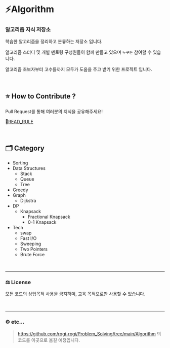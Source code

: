 # ⚡Algorithm

### 알고리즘 지식 저장소

학습한 알고리즘을 정리하고 분류하는 저장소 입니다. 

알고리즘 스터디 및 개별 멘토링 구성원들이 함께 만들고 있으며 ```누구든``` 참여할 수 있습니다.

알고리즘 초보자부터 고수들까지 모두가 도움을 주고 받기 위한 프로젝트 입니다. 

<br>

## ⭐ How to Contribute ?

Pull Request를 통해 여러분의 지식을 공유해주세요!

📜[READ_RULE](https://github.com/rogi-rogi/Algorithm/wiki)

<br>

## 🗂️ Category

+ Sorting
+ Data Structures
  + Stack
  + Queue
  + Tree
+ Greedy
+ Graph
  + Dijkstra
+ DP
  + Knapsack
    + Fractional Knapsack
    + 0-1 Knapsack
+ Tech
  + swap
  + Fast I/O
  + Sweeping
  + Two Pointers
  + Brute Force



<br><hr/>

### ⚖️ License

모든 코드의 상업목적 사용을 금지하며, 교육 목적으로만 사용할 수 있습니다.

<br><hr/>

### ⚙️ etc...

> https://github.com/rogi-rogi/Problem_Solving/tree/main/Algorithm 의 코드를 이곳으로 옮길 예정입니다.
> 
